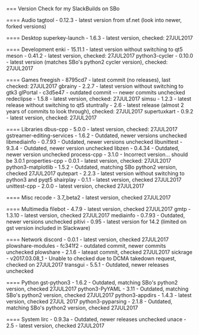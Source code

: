 === Version Check for my SlackBuilds on SBo

==== Audio
tagtool - 0.12.3 - latest version from sf.net (look into newer, forked versions)

==== Desktop
superkey-launch - 1.6.3 - latest version, checked: 27JUL2017

==== Development
enki - 15.11.1 - latest version without switching to qt5
meson - 0.41.2 - latest version, checked: 27JUL2017
python3-cycler - 0.10.0 - latest version (matches SBo's python2 cycler version), checked: 27JUL2017

==== Games
freegish - 8795cd7 - latest commit (no releases), last checked: 27JUL2017
gbrainy - 2.2.7 - latest version without switching to gtk3
glPortal - c3d5e47 - outdated commit -- newer commits unchecked
redeclipse - 1.5.8 - latest version, checked: 27JUL2017
simsu - 1.2.3 - latest release without switching to qt5
stuntrally - 2.6 - latest release (almost 2 years of commits to look through), checked: 27JUL2017
supertuxkart - 0.9.2 - latest version, checked: 27JUL2017

==== Libraries
dbus-cpp - 5.0.0 - latest version, checked: 27JUL2017
gstreamer-editing-services - 1.6.2 - Outdated, newer versions unchecked
libmediainfo - 0.7.93 - Outdated, newer versions unchecked
libunittest - 9.3.4 - Outdated, newer version unchecked
libzen - 0.4.34 - Outdated, newer version unchecked
process-cpp - 3.1.0 - Incorrect version... should be 3.0.1
properties-cpp - 0.0.1 - latest version, checked: 27JUL2017
python3-matplotlib - 1.5.2 - Outdated, matching SBo python2 version, checked 27JUL2017
qutepart - 2.2.3 - latest version without switching to python3 and pyqt5
shairplay - 0.1.1 - latest version, checked 27JUL2017
unittest-cpp - 2.0.0 - latest version, checked 27JUL2017

==== Misc
recode - 3.7_beta2 - latest version, checked 27JUL2017

==== Multimedia
filebot - 4.7.9 - latest version, checked 27JUL2017
gmtp - 1.3.10 - latest version, checked 27JUL2017
mediainfo - 0.7.93 - Outdated, newer versions unchecked
pitivi - 0.95 - latest version for 14.2 (limited on gst version included in Slackware)

==== Network
discord - 0.0.1 - latest version, checked 27JUL2017
plowshare-modules - fc341f2 - outdated commit, newer commits unchecked
plowshare - 2.1.6 - lateast commit, checked 27JUL2017
sickrage - v2017.03.08_1 - Unable to checked due to DCMA takedown request, checked on 27JUL2017
transgui - 5.5.1 - Outdated, newer releases unchecked

==== Python
gst-python3 - 1.6.2 - Outdated, matching SBo's python2 version, checked 27JUL2017
python3-PyYAML - 3.11 - Outdated, matching SBo's python2 version, checked 27JUL2017
python3-appdirs - 1.4.3 - latest version, checked 27JUL 2017
python3-pyparsing - 2.1.8 - Outdated, matching SBo's python2 version, checked 27JUL2017

==== System
lirc - 0.9.3a - Outdated, newer releases unchecked
unace - 2.5 - latest version, checked 27JUL2017
